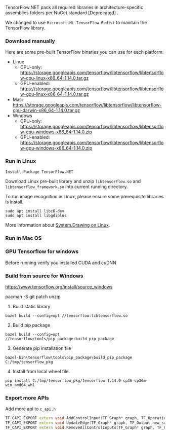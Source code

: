 TensorFlow.NET pack all required libraries in architecture-specific assemblies folders per NuGet standard [Deprecated] .

We changed to use `Microsoft.ML.TensorFlow.Redist` to maintain the TensorFlow library.



### Download manually

Here are some pre-built TensorFlow binaries you can use for each platform:

- Linux
  - CPU-only: https://storage.googleapis.com/tensorflow/libtensorflow/libtensorflow-cpu-linux-x86_64-1.14.0.tar.gz
  - GPU-enabled: https://storage.googleapis.com/tensorflow/libtensorflow/libtensorflow-gpu-linux-x86_64-1.14.0.tar.gz
- Mac: https://storage.googleapis.com/tensorflow/libtensorflow/libtensorflow-cpu-darwin-x86_64-1.14.0.tar.gz
- Windows
  - CPU-only: https://storage.googleapis.com/tensorflow/libtensorflow/libtensorflow-cpu-windows-x86_64-1.14.0.zip
  - GPU-enabled: https://storage.googleapis.com/tensorflow/libtensorflow/libtensorflow-gpu-windows-x86_64-1.14.0.zip

### Run in Linux

`Install-Package TensorFlow.NET`

Download Linux pre-built library and unzip `libtensorflow.so` and `libtensorflow_framework.so` into current running directory.

To run image recognition in Linux, please ensure some prerequisite libraries is install.

```shell
sudo apt install libc6-dev 
sudo apt install libgdiplus
```

More information about [System.Drawing on Linux](<https://www.hanselman.com/blog/HowDoYouUseSystemDrawingInNETCore.aspx>).

### Run in Mac OS

### GPU Tensorflow for windows
Before running verify you installed  CUDA and cuDNN

### Build from source for Windows

https://www.tensorflow.org/install/source_windows

pacman -S git patch unzip

1. Build static library

`bazel build --config=opt //tensorflow:libtensorflow.so`

2. Build pip package

`bazel build --config=opt //tensorflow/tools/pip_package:build_pip_package`

3. Generate pip installation file

`bazel-bin\tensorflow\tools\pip_package\build_pip_package C:/tmp/tensorflow_pkg`

4. Install from local wheel file.

`pip install C:/tmp/tensorflow_pkg/tensorflow-1.14.0-cp36-cp36m-win_amd64.whl`

### Export more APIs

Add more api to `c_api.h`

```c++
TF_CAPI_EXPORT extern void AddControlInput(TF_Graph* graph, TF_Operation* op, TF_Operation* input);
TF_CAPI_EXPORT extern void UpdateEdge(TF_Graph* graph, TF_Output new_src, TF_Input dst, TF_Status* status);
TF_CAPI_EXPORT extern void RemoveAllControlInputs(TF_Graph* graph, TF_Operation* op);
```



